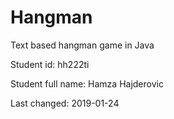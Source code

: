 # Hangman
Text based hangman game in Java

Student id: hh222ti

Student full name: Hamza Hajderovic

Last changed: 2019-01-24
